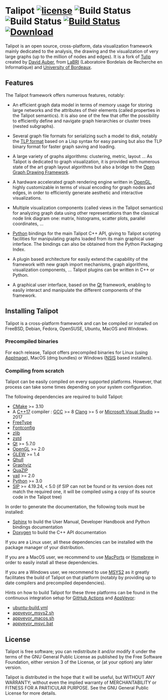 # Talipot [![license](https://img.shields.io/github/license/anlambert/talipot.svg)](https://www.gnu.org/licenses/gpl-3.0.html) ![Build Status](https://github.com/anlambert/talipot/workflows/ubuntu-build/badge.svg?branch=master) ![Build Status](https://github.com/anlambert/talipot/workflows/macos-homebrew-build/badge.svg?branch=master) [![Build Status](https://ci.appveyor.com/api/projects/status/github/anlambert/talipot?branch=master&svg=true)](https://ci.appveyor.com/project/anlambert/talipot) [![Download](https://api.bintray.com/packages/anlambert/talipot_binaries/Talipot/images/download.svg?version=1.0.0-alpha1-dev) ](https://bintray.com/anlambert/talipot_binaries/Talipot/1.0.0-alpha1-dev/link)


Talipot is an open source, cross-platform, data visualization framework mainly dedicated to the analysis,
the drawing and the visualization of very large graphs (up to the million of nodes and edges).
It is a fork of [Tulip](https://github.com/Tulip-dev/tulip) created by [David Auber](https://www.labri.fr/perso/auber/david_auber_home_page/doku.php/start),
from [LaBRI](https://www.labri.fr) (Laboratoire Bordelais de Recherche en Informatique) and [University of Bordeaux](https://www.u-bordeaux.fr).

## Features

The Talipot framework offers numerous features, notably:

  * An efficient graph data model in terms of memory usage for storing large networks and
  the attributes of their elements (called properties in the Talipot semantics).
  It is also one of the few that offer the possibility to efficiently define and navigate
  graph hierarchies or cluster trees (nested subgraphs).

  * Several graph file formats for serializing such a model to disk, notably the
  [TLP format](https://tulip.labri.fr/TulipDrupal/?q=tlp-file-format) based on a
  Lisp syntax for easy parsing but also the TLP binary format for faster graph
  saving and loading.

  * A large variety of graphs algorithms: clustering, metric, layout ... As Talipot is dedicated
  to graph visualization, it is provided with numerous state of the art graph layout algorithms
  but also a bridge to the [Open Graph Drawing Framework](https://ogdf.uos.de).

  * A hardware accelerated graph rendering engine written in [OpenGL](https://www.opengl.org),
  highly customizable in terms of visual encoding for graph nodes and edges, in order to
  efficiently generate aesthetic and interactive visualizations.

  * Multiple visualization components (called views in the Talipot semantics) for analyzing graph data
  using other representations than the classical node link diagram one: matrix, histograms,
  scatter plots, parallel coordinates, ...

  * [Python](https://www.python.org) bindings for the main Talipot C++ API, giving to Talipot scripting
  facilities for manipulating graphs loaded from its main graphical user interface.
  The bindings can also be obtained from the Python Packaging Index.

  * A plugin based architecture for easily extend the capability of the framework with new
  graph import mechanisms, graph algorithms, visualization components, ...
  Talipot plugins can be written in C++ or Python.

  * A graphical user interface, based on the [Qt](https://www.qt.io) framework, enabling to
  easily interact and manipulate the different components of the framework.


## Installing Talipot

Talipot is a cross-platform framework and can be compiled or installed on FreeBSD, Debian, Fedora,  OpenSUSE, Ubuntu, MacOS and Windows.

### Precompiled binaries

For each release, Talipot offers precompiled binaries for Linux (using [AppImage](https://github.com/AppImage/AppImageKit)),
MacOS (dmg bundles) or Windows ([NSIS](https://nsis.sourceforge.io/Main_Page) based installers).

### Compiling from scratch

Talipot can be easily compiled on every supported platforms. However, that process can take some times depending on your system configuration.

The following dependencies are required to build Talipot:

  * [CMake](https://cmake.org) >= 3.10
  * A [C++17](https://en.wikipedia.org/wiki/C%2B%2B17) compiler : [GCC](https://gcc.gnu.org) >= 8
  [Clang](https://clang.llvm.org) >= 5 or
  [Microsoft Visual Studio](https://www.visualstudio.com) >= 2017
  * [FreeType](https://www.freetype.org)
  * [Fontconfig](https://www.freedesktop.org/wiki/Software/fontconfig/)
  * [zlib](https://zlib.net)
  * [zstd](https://github.com/facebook/zstd)
  * [Qt](https://www.qt.io) >= 5.7.0
  * [OpenGL](https://www.opengl.org) >= 2.0
  * [GLEW](https://github.com/nigels-com/glew) >= 1.4
  * [Qhull](https://github.com/qhull/qhull)
  * [Graphviz](https://graphviz.org/)
  * [QuaZIP](https://github.com/stachenov/quazip)
  * [yajl](https://lloyd.github.io/yajl) >= 2.0
  * [Python](https://www.python.org) >= 3.0
  * [SIP](https://www.riverbankcomputing.com/software/sip) >= 4.19.24, < 5.0
  (if SIP can not be found or its version does not match the required one,
  it will be compiled using a copy of its source code in the Talipot tree)

In order to generate the documentation, the following tools must be installed:

  * [Sphinx](https://www.sphinx-doc.org) to build the User Manual, Developer Handbook and Python bindings documentation
  * [Doxygen](https://www.doxygen.nl) to build the C++ API documentation

If you are a Linux user, all these dependencies can be installed with the package manager of your distribution.

If you are a MacOS user, we recommend to use [MacPorts](https://www.macports.org) or [Homebrew](https://brew.sh) in order to easily install all these dependencies.

If you are a Windows user, we recommend to use [MSYS2](https://www.msys2.org) as it greatly facilitates the build of Talipot on
that platform (notably by providing up to date compilers and precompiled dependencies).

Hints on how to build Talipot for these three platforms can be found in the continuous integration setup for [GitHub Actions](https://github.com/features/actions) and
[AppVeyor](https://www.appveyor.com):

  * [ubuntu-build.yml](.github/workflows/ubuntu-build.yml)
  * [appveyor_msys2.sh](appveyor_msys2.sh)
  * [appveyor_macos.sh](appveyor_macos.sh)
  * [appveyor_msvc.bat](appveyor_msvc.bat)


## License

Talipot is free software; you can redistribute it and/or modify
it under the terms of the GNU General Public License
as published by the Free Software Foundation, either version 3
of the License, or (at your option) any later version.

Talipot is distributed in the hope that it will be useful,
but WITHOUT ANY WARRANTY; without even the implied warranty of
MERCHANTABILITY or FITNESS FOR A PARTICULAR PURPOSE.
See the GNU General Public License for more details.

